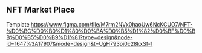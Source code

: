 ## NFT Market Place 
Template <https://www.figma.com/file/M7rm2NVx0haoUw6NcKCUO7/NFT-%D0%BC%D0%B0%D1%80%D0%BA%D0%B5%D1%82%D0%BF%D0%BB%D0%B5%D0%B9%D1%81?type=design&node-id=1647%3A17907&mode=design&t=UgH793pi0c28kxSf-1>
